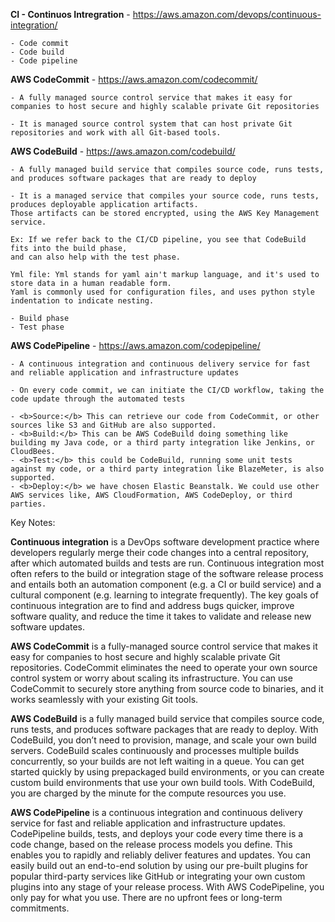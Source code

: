 <b>CI - Continuos Intregration</b> - https://aws.amazon.com/devops/continuous-integration/

    - Code commit
    - Code build
    - Code pipeline

<b>AWS CodeCommit</b> - https://aws.amazon.com/codecommit/

    - A fully managed source control service that makes it easy for companies to host secure and highly scalable private Git repositories
    
    - It is managed source control system that can host private Git repositories and work with all Git-based tools.

<b>AWS CodeBuild</b> - https://aws.amazon.com/codebuild/
    
    - A fully managed build service that compiles source code, runs tests, and produces software packages that are ready to deploy

    - It is a managed service that compiles your source code, runs tests, produces deployable application artifacts.
    Those artifacts can be stored encrypted, using the AWS Key Management service.

    Ex: If we refer back to the CI/CD pipeline, you see that CodeBuild fits into the build phase, 
    and can also help with the test phase.

    Yml file: Yml stands for yaml ain't markup language, and it's used to store data in a human readable form.
    Yaml is commonly used for configuration files, and uses python style indentation to indicate nesting.

    - Build phase
    - Test phase

<b>AWS CodePipeline</b> - https://aws.amazon.com/codepipeline/

    - A continuous integration and continuous delivery service for fast and reliable application and infrastructure updates

    - On every code commit, we can initiate the CI/CD workflow, taking the code update through the automated tests

    - <b>Source:</b> This can retrieve our code from CodeCommit, or other sources like S3 and GitHub are also supported.
    - <b>Build:</b> This can be AWS CodeBuild doing something like building my Java code, or a third party integration like Jenkins, or CloudBees.
    - <b>Test:</b> this could be CodeBuild, running some unit tests against my code, or a third party integration like BlazeMeter, is also supported.
    - <b>Deploy:</b> we have chosen Elastic Beanstalk. We could use other AWS services like, AWS CloudFormation, AWS CodeDeploy, or third parties.


Key Notes: 

<b>Continuous integration</b> is a DevOps software development practice where developers regularly merge their code changes into a central repository, after which automated builds and tests are run. Continuous integration most often refers to the build or integration stage of the software release process and entails both an automation component (e.g. a CI or build service) and a cultural component (e.g. learning to integrate frequently). The key goals of continuous integration are to find and address bugs quicker, improve software quality, and reduce the time it takes to validate and release new software updates.

<b>AWS CodeCommit</b> is a fully-managed source control service that makes it easy for companies to host secure and highly scalable private Git repositories. CodeCommit eliminates the need to operate your own source control system or worry about scaling its infrastructure. You can use CodeCommit to securely store anything from source code to binaries, and it works seamlessly with your existing Git tools.

<b>AWS CodeBuild</b> is a fully managed build service that compiles source code, runs tests, and produces software packages that are ready to deploy. With CodeBuild, you don’t need to provision, manage, and scale your own build servers. CodeBuild scales continuously and processes multiple builds concurrently, so your builds are not left waiting in a queue. You can get started quickly by using prepackaged build environments, or you can create custom build environments that use your own build tools. With CodeBuild, you are charged by the minute for the compute resources you use.

<b>AWS CodePipeline</b> is a continuous integration and continuous delivery service for fast and reliable application and infrastructure updates. CodePipeline builds, tests, and deploys your code every time there is a code change, based on the release process models you define. This enables you to rapidly and reliably deliver features and updates. You can easily build out an end-to-end solution by using our pre-built plugins for popular third-party services like GitHub or integrating your own custom plugins into any stage of your release process. With AWS CodePipeline, you only pay for what you use. There are no upfront fees or long-term commitments.